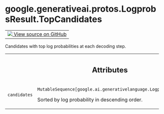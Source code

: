 
# google.generativeai.protos.LogprobsResult.TopCandidates

<!-- Insert buttons and diff -->

<table class="tfo-notebook-buttons tfo-api nocontent">
<td>
  <a target="_blank" href="https://github.com/googleapis/google-cloud-python/tree/main/packages/google-ai-generativelanguage/google/ai/generativelanguage_v1beta/types/generative_service.py#L813-L826">
    <img src="https://www.tensorflow.org/images/GitHub-Mark-32px.png" />
    View source on GitHub
  </a>
</td>
</table>



Candidates with top log probabilities at each decoding step.

<!-- Placeholder for "Used in" -->




<!-- Tabular view -->
 <table class="responsive fixed orange">
<colgroup><col width="214px"><col></colgroup>
<tr><th colspan="2"><h2 class="add-link">Attributes</h2></th></tr>

<tr>
<td>

`candidates`<a id="candidates"></a>

</td>
<td>

`MutableSequence[google.ai.generativelanguage.LogprobsResult.Candidate]`

Sorted by log probability in descending
order.

</td>
</tr>
</table>



